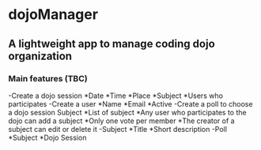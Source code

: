 # dojoManager
## A lightweight app to manage coding dojo organization
### Main features (TBC)
-Create a dojo session
  *Date
  *Time
  *Place
  *Subject
  *Users who participates
-Create a user
  *Name
  *Email
  *Active
-Create a poll to choose a dojo session Subject
  *List of subject
  *Any user who participates to the dojo can add a subject
  *Only one vote per member
  *The creator of a subject can edit or delete it
-Subject
  *Title
  *Short description
-Poll
  *Subject
  *Dojo Session
